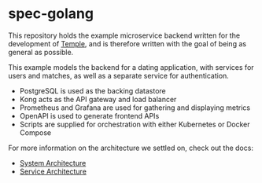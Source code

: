 # spec-golang

This repository holds the example microservice backend written for the development of [Temple](https://github.com/TempleEight/temple), and is therefore written with the goal of being as general as possible.

This example models the backend for a dating application, with services for users and matches, as well as a separate service for authentication.

* PostgreSQL is used as the backing datastore
* Kong acts as the API gateway and load balancer
* Prometheus and Grafana are used for gathering and displaying metrics
* OpenAPI is used to generate frontend APIs
* Scripts are supplied for orchestration with either Kubernetes or Docker Compose

For more information on the architecture we settled on, check out the docs:

* [System Architecture](https://templeeight.github.io/temple-docs/docs/arch/system)
* [Service Architecture](https://templeeight.github.io/temple-docs/docs/arch/service)
